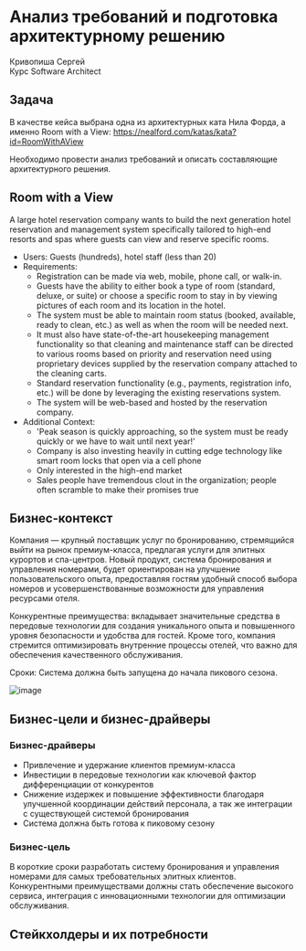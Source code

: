 # Анализ требований и подготовка архитектурному решению
Кривопиша Сергей\
Курс Software Architect

## Задача
В качестве кейса выбрана одна из архитектурных ката Нила Форда, а именно Room with a View: https://nealford.com/katas/kata?id=RoomWithAView

Необходимо провести анализ требований и описать составляющие архитектурного решения.

## Room with a View
A large hotel reservation company wants to build the next generation hotel reservation and management system specifically tailored to high-end resorts and spas where guests can view and reserve specific rooms.

- Users: Guests (hundreds), hotel staff (less than 20)
- Requirements:
  - Registration can be made via web, mobile, phone call, or walk-in.
  - Guests have the ability to either book a type of room (standard, deluxe, or suite) or choose a specific room to stay in by viewing pictures of each room and its location in the hotel.
  - The system must be able to maintain room status (booked, available, ready to clean, etc.) as well as when the room will be needed next.
  - It must also have state-of-the-art housekeeping management functionality so that cleaning and maintenance staff can be directed to various rooms based on priority and reservation need using proprietary devices supplied by the reservation company attached to the cleaning carts.
  - Standard reservation functionality (e.g., payments, registration info, etc.) will be done by leveraging the existing reservations system.
  - The system will be web-based and hosted by the reservation company.
- Additional Context:
  - 'Peak season is quickly approaching, so the system must be ready quickly or we have to wait until next year!'
  - Company is also investing heavily in cutting edge technology like smart room locks that open via a cell phone
  - Only interested in the high-end market
  - Sales people have tremendous clout in the organization; people often scramble to make their promises true

## Бизнес-контекст
Компания — крупный поставщик услуг по бронированию, стремящийся выйти на рынок премиум-класса, предлагая услуги для элитных курортов и спа-центров. Новый продукт, система бронирования и управления номерами, будет ориентирован на улучшение пользовательского опыта, предоставляя гостям удобный способ выбора номеров и усовершенствованные возможности для управления ресурсами отеля.

Конкурентные преимущества: вкладывает значительные средства в передовые технологии для создания уникального опыта и повышенного уровня безопасности и удобства для гостей. Кроме того, компания стремится оптимизировать внутренние процессы отелей, что важно для обеспечения качественного обслуживания.

Сроки: Система должна быть запущена до начала пикового сезона.

![image](https://github.com/user-attachments/assets/e18afad1-7bbe-4f43-bcea-b63650af4d39)

## Бизнес-цели и бизнес-драйверы
### Бизнес-драйверы
- Привлечение и удержание клиентов премиум-класса
- Инвестиции в передовые технологии как ключевой фактор дифференциации от конкурентов
- Снижение издержек и повышение эффективности благодаря улучшенной координации действий персонала, а так же интеграции с существующей системой бронирования
- Система должна быть готова к пиковому сезону

### Бизнес-цель
В короткие сроки разработать систему бронирования и управления номерами для самых требовательных элитных клиентов. Конкурентными преимуществами должны стать обеспечение высокого сервиса, интеграция с инновационными технологии для оптимизации обслуживания.

## Стейкхолдеры и их потребности
